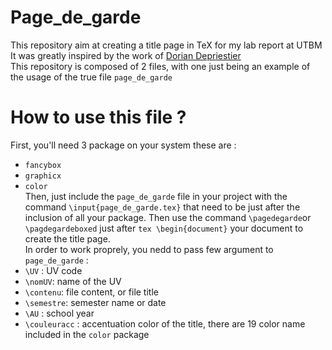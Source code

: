 # Page_de_garde
<p>

This repository aim at creating a title page in TeX for my lab report at UTBM <br>
It was greatly inspired by the work of [Dorian Depriestier](https://gist.github.com/DorianDepriester/c7b4ff58ef4973bf5c85)<br>
This repository is composed of 2 files, with one just being an example of the usage of the true file `page_de_garde` 

</p>

# How to use this file ?
<p>

First, you'll need 3 package on your system these are : 
* `fancybox`
* `graphicx`
* `color` <br>
Then, just include the `page_de_garde` file in your project with the command `\input{page_de_garde.tex}` that need to be just after the inclusion of all your package. Then use the command `\pagedegarde`or `\pagdegardeboxed` just after `tex \begin{document}` your document to create the title page. <br>
In order to work proprely, you nedd to pass few argument to `page_de_garde` : 
* `\UV` : UV code 
* `\nomUV`: name of the UV 
* `\contenu`: file content, or file title
* `\semestre`: semester name or date 
* `\AU` : school year 
* `\couleuracc` : accentuation color of the title, there are 19 color name included in the `color` package 
  
</p>
